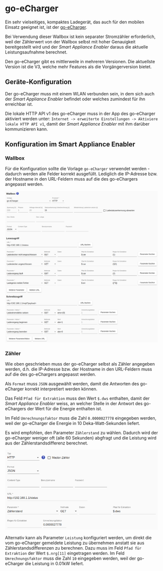 # go-eCharger
Ein sehr vielseitiges, kompaktes Ladegerät, das auch für den mobilen Einsatz geeignet ist, ist der [go-eCharger](https://go-e.co/go-echarger-home/).

Bei Verwendung dieser Wallbox ist kein separater Stromzähler erforderlich, weil der Zählerwert von der Wallbox selbst mit hoher Genauigkeit bereitgestellt wird und der *Smart Appliance Enabler* daraus die aktuelle Leistungsaufnahme berechnet.

Den go-eCharger gibt es mittlerweile in mehreren Versionen. Die aktuellste Version ist die V3, welche mehr Features als die Vorgängerversion bietet.

## Geräte-Konfiguration
Der go-eCharger muss mit einem WLAN verbunden sein, in dem sich auch der *Smart Appliance Enabler* befindet oder welches zumindest für ihn erreichbar ist.

Die lokale HTTP API v1 des go-eCharger muss in der App des go-eCharger aktiviert werden unter: `Internet -> erweiterte Einstellungen -> Aktiviere lokale HTTP API v1`, damit der *Smart Appliance Enabler* mit ihm darüber kommunizieren kann.

## Konfiguration im Smart Appliance Enabler
### Wallbox
Für die Konfiguration sollte die Vorlage `go-eCharger` verwendet werden - dadurch werden alle Felder korrekt ausgefüllt. Lediglich die IP-Adresse bzw. der Hostname in den URL-Feldern muss auf die des go-eChargers angepasst werden. 

![Konfiguration des go-eCharger als Schalter](../pics/fe/EVChargerGoeCharger_DE.png)

### Zähler
Wie oben geschrieben muss der go-eCharger selbst als Zähler angegeben werden, d.h. die IP-Adresse bzw. der Hostname in den URL-Feldern muss auf die des go-eChargers angepasst werden. 

Als `Format` muss `JSON` ausgewählt werden, damit die Antworten des go-eCharger korrekt interpretiert werden können.

Das Feld `Pfad für Extraktion` muss den Wert `$.dws` enthalten, damit der *Smart Appliance Enabler* weiss, an welcher Stelle in der Antwort des go-eChargers der Wert für die Energie enthalten ist. 

Im Feld `Umrechnungsfaktor` muss die Zahl `0.0000027778` eingegeben werden, weil der go-eCharger die Energie in 10 Deka-Watt-Sekunden liefert.

Es wird empfohlen, den Parameter `Zählerstand` zu wählen. Dadurch wird der go-eCharger weniger oft (alle 60 Sekunden) abgfragt und die Leistung wird aus der Zählerstandsdifferenz berechnet.

![Konfiguration des go-eCharger als Zähler](../pics/fe/EVChargerGoeChargerMeter_DE.png)

Alternativ kann als Parameter `Leistung` konfiguriert werden, um direkt die vom go-eCharger gemeldete Leistung zu übernehmen anstatt sie aus Zählerstandsdifferenzen zu berechnen. Dazu muss im Feld `Pfad für Extraktion` der Wert `$.nrg[11]` eingetragen werden. Im Feld `Umrechnungsfaktor` muss die Zahl `10` eingegeben werden, weil der go-eCharger die Leistung in 0.01kW liefert.
